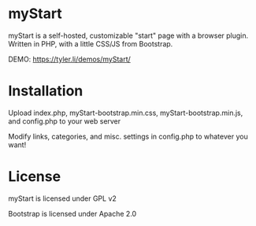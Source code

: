 myStart
=======

myStart is a self-hosted, customizable "start" page with a browser plugin. Written in PHP, with a little CSS/JS from Bootstrap.

DEMO: https://tyler.li/demos/myStart/

Installation
=======

Upload index.php, myStart-bootstrap.min.css, myStart-bootstrap.min.js, and config.php to your web server

Modify links, categories, and misc. settings in config.php to whatever you want!

License
=======

myStart is licensed under GPL v2

Bootstrap is licensed under Apache 2.0
